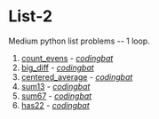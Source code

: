 # List-2

Medium python list problems -- 1 loop.

1. [count_evens](https://github.com/liampuk/code-practice/blob/master/codingbat/python/warmup-1/count_evens.md) - _[codingbat](https://codingbat.com/prob/p189616)_
2. [big_diff](https://github.com/liampuk/code-practice/blob/master/codingbat/python/warmup-1/big_diff.md) - _[codingbat](https://codingbat.com/prob/p184853)_
3. [centered_average](https://github.com/liampuk/code-practice/blob/master/codingbat/python/warmup-1/centered_average.md) - _[codingbat](https://codingbat.com/prob/p126968)_
4. [sum13](https://github.com/liampuk/code-practice/blob/master/codingbat/python/warmup-1/sum13.md) - _[codingbat](https://codingbat.com/prob/p167025)_
5. [sum67](https://github.com/liampuk/code-practice/blob/master/codingbat/python/warmup-1/sum67.md) - _[codingbat](https://codingbat.com/prob/p108886)_
6. [has22](https://github.com/liampuk/code-practice/blob/master/codingbat/python/warmup-1/has22.md) - _[codingbat](https://codingbat.com/prob/p119308)_